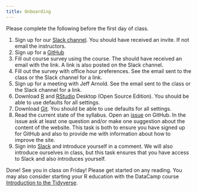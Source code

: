 ```yaml
---
title: Onboarding
---
```


Please complete the following before the first day of class.

1. Sign up for our [Slack channel](uwpolsmethods.slack.com). You should have received an invite. If not email the instructors.
2. Sign up for a [GitHub](https://github.com/)
3. Fill out course survey using the course. The should have received an email with the link. A link is also posted on the Slack channel.
3. Fill out the survey with office hour preferences. See the email sent to the class or the Slack channel for a link.
3. Sign up for a meeting with Jeff Arnold. See the email sent to the class or the Slack channel for a link.
4. Download [R](https://cran.r-project.org/) and [RStudio](https://www.rstudio.com/products/rstudio/) Desktop (Open Source Edition). You should be able to use defaults for all settings.
5. Download [Git](https://git-scm.com/downloads). You should be able to use defaults for all settings.
6. Read the current state of the syllabus.  Open an [issue](https://github.com/UW-POLS501/2018/issues) on GitHub. In the issue ask at least one question and/or make one suggestion about the content of the website. This task is both to ensure you have signed up for GitHub and also to provide me with information about how to improve the site.
7. Sign into [Slack](uwpolsmethods.slack.com) and introduce yourself in a comment.  We will also introduce ourselves in class, but this task ensures that you have access to Slack and also introduces
yourself.

Done! See you in class on Friday! Please get started on any reading. 
You may also consider starting your R education with the DataCamp course [Introduction to the Tidyverse](https://www.datacamp.com/courses/introduction-to-the-tidyverse).

